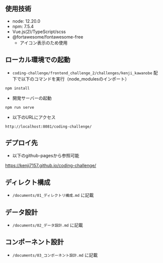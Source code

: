 ## 使用技術

- node: 12.20.0
- npm: 7.5.4
- Vue.js(2)/TypeScript/scss
- @fortawesome/fontawesome-free
  - アイコン表示のため使用

## ローカル環境での起動

- `coding-challenge/frontend_challenge_2/challenges/kenji_kawanobe` 配下で以下のコマンドを実行（node_modulesのインポート）

```
npm install
```

- 開発サーバーの起動

```
npm run serve
```

- 以下のURLにアクセス
```
http://localhost:8081/coding-challenge/
```

## デプロイ先

- 以下のgithub-pagesから参照可能

https://kenji7157.github.io/coding-challenge/

## ディレクト構成

- `/documents/01_ディレクトリ構成.md` に記載

## データ設計

- `/documents/02_データ設計.md` に記載

## コンポーネント設計

- `/documents/03_コンポーネント設計.md` に記載